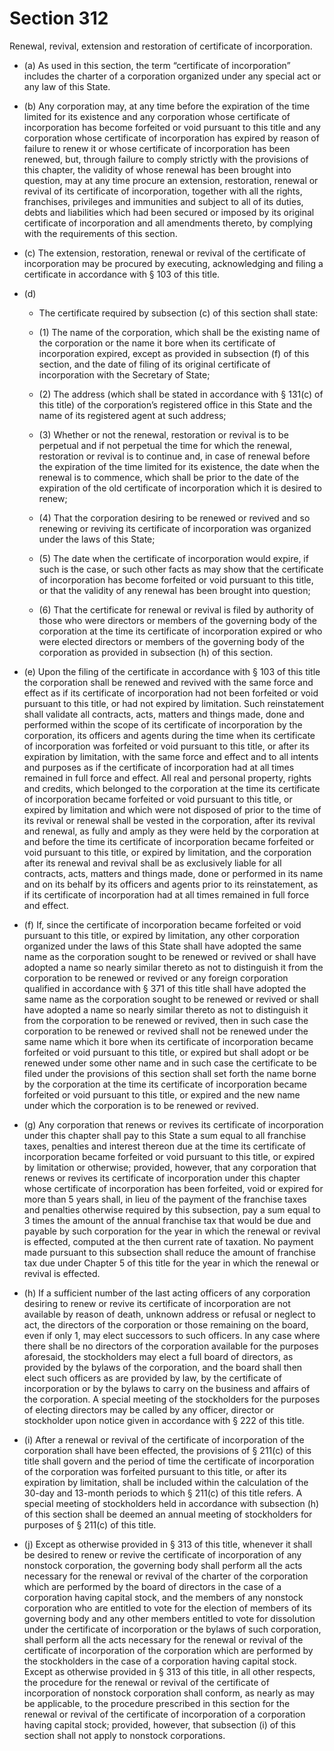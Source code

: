 # Section 312

Renewal, revival, extension and restoration of certificate of incorporation.

- (a) As used in this section, the term “certificate of incorporation” includes the charter of a corporation organized under any special act or any law of this State.

- (b) Any corporation may, at any time before the expiration of the time limited for its existence and any corporation whose certificate of incorporation has become forfeited or void pursuant to this title and any corporation whose certificate of incorporation has expired by reason of failure to renew it or whose certificate of incorporation has been renewed, but, through failure to comply strictly with the provisions of this chapter, the validity of whose renewal has been brought into question, may at any time procure an extension, restoration, renewal or revival of its certificate of incorporation, together with all the rights, franchises, privileges and immunities and subject to all of its duties, debts and liabilities which had been secured or imposed by its original certificate of incorporation and all amendments thereto, by complying with the requirements of this section.

- (c) The extension, restoration, renewal or revival of the certificate of incorporation may be procured by executing, acknowledging and filing a certificate in accordance with § 103 of this title.

- (d) 

  - The certificate required by subsection (c) of this section shall state:

  - (1) The name of the corporation, which shall be the existing name of the corporation or the name it bore when its certificate of incorporation expired, except as provided in subsection (f) of this section, and the date of filing of its original certificate of incorporation with the Secretary of State;

  - (2) The address (which shall be stated in accordance with § 131(c) of this title) of the corporation’s registered office in this State and the name of its registered agent at such address;

  - (3) Whether or not the renewal, restoration or revival is to be perpetual and if not perpetual the time for which the renewal, restoration or revival is to continue and, in case of renewal before the expiration of the time limited for its existence, the date when the renewal is to commence, which shall be prior to the date of the expiration of the old certificate of incorporation which it is desired to renew;

  - (4) That the corporation desiring to be renewed or revived and so renewing or reviving its certificate of incorporation was organized under the laws of this State;

  - (5) The date when the certificate of incorporation would expire, if such is the case, or such other facts as may show that the certificate of incorporation has become forfeited or void pursuant to this title, or that the validity of any renewal has been brought into question;

  - (6) That the certificate for renewal or revival is filed by authority of those who were directors or members of the governing body of the corporation at the time its certificate of incorporation expired or who were elected directors or members of the governing body of the corporation as provided in subsection (h) of this section.

- (e) Upon the filing of the certificate in accordance with § 103 of this title the corporation shall be renewed and revived with the same force and effect as if its certificate of incorporation had not been forfeited or void pursuant to this title, or had not expired by limitation. Such reinstatement shall validate all contracts, acts, matters and things made, done and performed within the scope of its certificate of incorporation by the corporation, its officers and agents during the time when its certificate of incorporation was forfeited or void pursuant to this title, or after its expiration by limitation, with the same force and effect and to all intents and purposes as if the certificate of incorporation had at all times remained in full force and effect. All real and personal property, rights and credits, which belonged to the corporation at the time its certificate of incorporation became forfeited or void pursuant to this title, or expired by limitation and which were not disposed of prior to the time of its revival or renewal shall be vested in the corporation, after its revival and renewal, as fully and amply as they were held by the corporation at and before the time its certificate of incorporation became forfeited or void pursuant to this title, or expired by limitation, and the corporation after its renewal and revival shall be as exclusively liable for all contracts, acts, matters and things made, done or performed in its name and on its behalf by its officers and agents prior to its reinstatement, as if its certificate of incorporation had at all times remained in full force and effect.

- (f) If, since the certificate of incorporation became forfeited or void pursuant to this title, or expired by limitation, any other corporation organized under the laws of this State shall have adopted the same name as the corporation sought to be renewed or revived or shall have adopted a name so nearly similar thereto as not to distinguish it from the corporation to be renewed or revived or any foreign corporation qualified in accordance with § 371 of this title shall have adopted the same name as the corporation sought to be renewed or revived or shall have adopted a name so nearly similar thereto as not to distinguish it from the corporation to be renewed or revived, then in such case the corporation to be renewed or revived shall not be renewed under the same name which it bore when its certificate of incorporation became forfeited or void pursuant to this title, or expired but shall adopt or be renewed under some other name and in such case the certificate to be filed under the provisions of this section shall set forth the name borne by the corporation at the time its certificate of incorporation became forfeited or void pursuant to this title, or expired and the new name under which the corporation is to be renewed or revived.

- (g) Any corporation that renews or revives its certificate of incorporation under this chapter shall pay to this State a sum equal to all franchise taxes, penalties and interest thereon due at the time its certificate of incorporation became forfeited or void pursuant to this title, or expired by limitation or otherwise; provided, however, that any corporation that renews or revives its certificate of incorporation under this chapter whose certificate of incorporation has been forfeited, void or expired for more than 5 years shall, in lieu of the payment of the franchise taxes and penalties otherwise required by this subsection, pay a sum equal to 3 times the amount of the annual franchise tax that would be due and payable by such corporation for the year in which the renewal or revival is effected, computed at the then current rate of taxation. No payment made pursuant to this subsection shall reduce the amount of franchise tax due under Chapter 5 of this title for the year in which the renewal or revival is effected.

- (h) If a sufficient number of the last acting officers of any corporation desiring to renew or revive its certificate of incorporation are not available by reason of death, unknown address or refusal or neglect to act, the directors of the corporation or those remaining on the board, even if only 1, may elect successors to such officers. In any case where there shall be no directors of the corporation available for the purposes aforesaid, the stockholders may elect a full board of directors, as provided by the bylaws of the corporation, and the board shall then elect such officers as are provided by law, by the certificate of incorporation or by the bylaws to carry on the business and affairs of the corporation. A special meeting of the stockholders for the purposes of electing directors may be called by any officer, director or stockholder upon notice given in accordance with § 222 of this title.

- (i) After a renewal or revival of the certificate of incorporation of the corporation shall have been effected, the provisions of § 211(c) of this title shall govern and the period of time the certificate of incorporation of the corporation was forfeited pursuant to this title, or after its expiration by limitation, shall be included within the calculation of the 30-day and 13-month periods to which § 211(c) of this title refers. A special meeting of stockholders held in accordance with subsection (h) of this section shall be deemed an annual meeting of stockholders for purposes of § 211(c) of this title.

- (j) Except as otherwise provided in § 313 of this title, whenever it shall be desired to renew or revive the certificate of incorporation of any nonstock corporation, the governing body shall perform all the acts necessary for the renewal or revival of the charter of the corporation which are performed by the board of directors in the case of a corporation having capital stock, and the members of any nonstock corporation who are entitled to vote for the election of members of its governing body and any other members entitled to vote for dissolution under the certificate of incorporation or the bylaws of such corporation, shall perform all the acts necessary for the renewal or revival of the certificate of incorporation of the corporation which are performed by the stockholders in the case of a corporation having capital stock. Except as otherwise provided in § 313 of this title, in all other respects, the procedure for the renewal or revival of the certificate of incorporation of nonstock corporation shall conform, as nearly as may be applicable, to the procedure prescribed in this section for the renewal or revival of the certificate of incorporation of a corporation having capital stock; provided, however, that subsection (i) of this section shall not apply to nonstock corporations.
